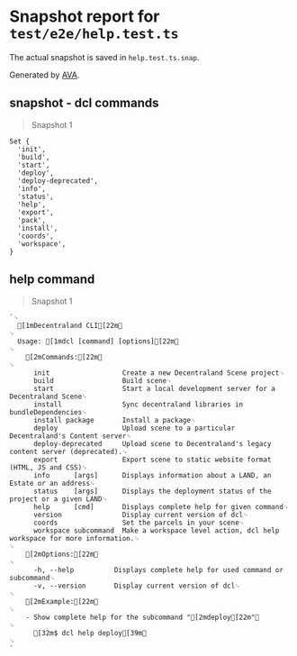 # Snapshot report for `test/e2e/help.test.ts`

The actual snapshot is saved in `help.test.ts.snap`.

Generated by [AVA](https://avajs.dev).

## snapshot - dcl commands

> Snapshot 1

    Set {
      'init',
      'build',
      'start',
      'deploy',
      'deploy-deprecated',
      'info',
      'status',
      'help',
      'export',
      'pack',
      'install',
      'coords',
      'workspace',
    }

## help command

> Snapshot 1

    `␊
      [1mDecentraland CLI[22m␊
    ␊
      Usage: [1mdcl [command] [options][22m␊
    ␊
        [2mCommands:[22m␊
    ␊
          init                  Create a new Decentraland Scene project␊
          build                 Build scene␊
          start                 Start a local development server for a Decentraland Scene␊
          install               Sync decentraland libraries in bundleDependencies␊
          install package       Install a package␊
          deploy                Upload scene to a particular Decentraland's Content server␊
          deploy-deprecated     Upload scene to Decentraland's legacy content server (deprecated).␊
          export                Export scene to static website format (HTML, JS and CSS)␊
          info      [args]      Displays information about a LAND, an Estate or an address␊
          status    [args]      Displays the deployment status of the project or a given LAND␊
          help      [cmd]       Displays complete help for given command␊
          version               Display current version of dcl␊
          coords                Set the parcels in your scene␊
          workspace subcommand  Make a workspace level action, dcl help workspace for more information.␊
    ␊
        [2mOptions:[22m␊
    ␊
          -h, --help          Displays complete help for used command or subcommand␊
          -v, --version       Display current version of dcl␊
    ␊
        [2mExample:[22m␊
    ␊
        - Show complete help for the subcommand "[2mdeploy[22m"␊
    ␊
          [32m$ dcl help deploy[39m␊
    ␊
    `
